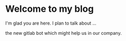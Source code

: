 # Welcome to my blog

I'm glad you are here. I plan to talk about ...

the new gitlab bot which might help us in our company.
